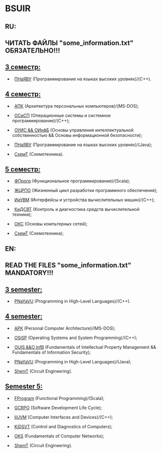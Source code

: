 # BSUIR

## RU:

## ЧИТАТЬ ФАЙЛЫ "some_information.txt" ОБЯЗАТЕЛЬНО!!!


## [3 семестр:](https://github.com/oooNAKooo/BSUIR/tree/main/3%20sem)

- &ensp;[ПНаЯВУ](https://github.com/oooNAKooo/BSUIR/tree/main/3%20sem/PNaYaVU) (Программирование на языках высоких уровнях)/(C++).

##
## [4 семестр:](https://github.com/oooNAKooo/BSUIR/tree/main/4%20sem)

- &ensp;[АПК](https://github.com/oooNAKooo/BSUIR/tree/main/4%20sem/APK) (Архитектура персональных компьютеров)/(MS-DOS);
  
- &ensp;[ОСиСП](https://github.com/oooNAKooo/BSUIR/tree/main/4%20sem/OSiSP) (Операционные системы и системное программирование)/(C++);
  
- &ensp;[ОУИС && ОИнфБ](https://github.com/oooNAKooo/BSUIR/tree/main/4%20sem/OUIS_%26%26_OInfB) (Основы управления интеллектуальной собственностью && Основы информационной безопасности);
  
- &ensp;[ПНаЯВУ](https://github.com/oooNAKooo/BSUIR/tree/main/4%20sem/PNaYaVU) (Программирование на языках высоких уровнях)/(Java);
  
- &ensp;[СхемТ](https://github.com/oooNAKooo/BSUIR/tree/main/4%20sem/ShemT) (Схемотехника).

##
## [5 семестр:](https://github.com/oooNAKooo/BSUIR/tree/main/5%20sem)

- &ensp;[ФПрогр](https://github.com/oooNAKooo/BSUIR/tree/main/5%20sem/FProgr) (Функциональное программирование)/(Scala);

- &ensp;[ЖЦРПО](https://github.com/oooNAKooo/BSUIR/tree/main/5%20sem/GCRPO) (Жизненный цикл разработки программного обеспечения);

- &ensp;[ИиУВМ](https://github.com/oooNAKooo/BSUIR/tree/main/5%20sem/IiUVM) (Интерфейсы и устройства вычислительных машин)/(C++);

- &ensp;[КиДСВТ](https://github.com/oooNAKooo/BSUIR/tree/main/5%20sem/KiDSVT) (Контроль и диагностика средств вычислительной техники);

- &ensp;[ОКС](https://github.com/oooNAKooo/BSUIR/tree/main/5%20sem/OKS) (Основы компьтерных сетей);

- &ensp;[СхемТ](https://github.com/oooNAKooo/BSUIR/tree/main/5%20sem/ShemT) (Схемотехника);

##
## EN:

## READ THE FILES "some_information.txt" MANDATORY!!!

## [3 semester:](https://github.com/oooNAKooo/BSUIR/tree/main/3%20sem)

- &ensp;[PNaYaVU](https://github.com/oooNAKooo/BSUIR/tree/main/3%20sem/PNaYaVU) (Programming in High-Level Languages)/(C++).
  
##
## [4 semester:](https://github.com/oooNAKooo/BSUIR/tree/main/4%20sem)

- &ensp;[APK](https://github.com/oooNAKooo/BSUIR/tree/main/4%20sem/APK) (Personal Computer Architecture)/(MS-DOS);
  
- &ensp;[OSiSP](https://github.com/oooNAKooo/BSUIR/tree/main/4%20sem/OSiSP) (Operating Systems and System Programming)/(C++);
  
- &ensp;[OUIS &&O InfB](https://github.com/oooNAKooo/BSUIR/tree/main/4%20sem/OUIS_%26%26_OInfB) (Fundamentals of Intellectual Property Management && Fundamentals of Information Security);
  
- &ensp;[PNaYaVU](https://github.com/oooNAKooo/BSUIR/tree/main/4%20sem/PNaYaVU) (Programming in High-Level Languages)/(Java);
  
- &ensp;[ShemT](https://github.com/oooNAKooo/BSUIR/tree/main/4%20sem/ShemT) (Circuit Engineering).
  
##
## [Semester 5:](https://github.com/oooNAKooo/BSUIR/tree/main/5%20sem)

- &ensp;[FProgram](https://github.com/oooNAKooo/BSUIR/tree/main/5%20sem/FProgr) (Functional Programming)/(Scala);

- &ensp;[GCRPO](https://github.com/oooNAKooo/BSUIR/tree/main/5%20sem/GCRPO) (Software Development Life Cycle);

- &ensp;[IiUVM](https://github.com/oooNAKooo/BSUIR/tree/main/5%20sem/IiUVM) (Computer Interfaces and Devices)/(C++);

- &ensp;[KiDSVT](https://github.com/oooNAKooo/BSUIR/tree/main/5%20sem/KiDSVT) (Control and Diagnostics of Computers);

- &ensp;[OKS](https://github.com/oooNAKooo/BSUIR/tree/main/5%20sem/OKS) (Fundamentals of Computer Networks);

- &ensp;[ShemT](https://github.com/oooNAKooo/BSUIR/tree/main/5%20sem/ShemT) (Circuit Engineering).
##


